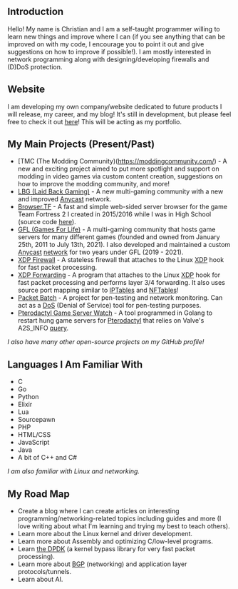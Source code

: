 ## Introduction
Hello! My name is Christian and I am a self-taught programmer willing to learn new things and improve where I can (if you see anything that can be improved on with my code, I encourage you to point it out and give suggestions on how to improve if possible!). I am mostly interested in network programming along with designing/developing firewalls and (D)DoS protection.

## Website
I am developing my own company/website dedicated to future products I will release, my career, and my blog! It's still in development, but please feel free to check it out [here](https://deaconn.net/)! This will be acting as my portfolio.

## My Main Projects (Present/Past)
* [TMC (The Modding Community)(https://moddingcommunity.com/) - A new and exciting project aimed to put more spotlight and support on modding in video games via custom content creation, suggestions on how to improve the modding community, and more! 
* [LBG (Laid Back Gaming)](https://lbgaming.co/) - A new multi-gaming community with a new and improved [Anycast](https://www.cloudflare.com/learning/cdn/glossary/anycast-network/) network.
* [Browser.TF](https://Browser.tf/) - A fast and simple web-sided server browser for the game Team Fortress 2 I created in 2015/2016 while I was in High School (source code [here](https://github.com/gamemann/Browser.TF)).
* [GFL (Games For Life)](https://GFLClan.com/) - A multi-gaming community that hosts game servers for many different games (founded and owned from January 25th, 2011 to July 13th, 2021). I also developed and maintained a custom [Anycast](https://www.cloudflare.com/learning/cdn/glossary/anycast-network/) [network](https://gflclan.com/forum/959-gfls-network/) for two years under GFL (2019 - 2021).
* [XDP Firewall](https://github.com/gamemann/XDP-Firewall) - A stateless firewall that attaches to the Linux [XDP](https://www.iovisor.org/technology/xdp) hook for fast packet processing.
* [XDP Forwarding](https://github.com/gamemann/XDP-Forwarding) - A program that attaches to the Linux [XDP](https://www.iovisor.org/technology/xdp) hook for fast packet processing and performs layer 3/4 forwarding. It also uses source port mapping similar to [IPTables](https://linux.die.net/man/8/iptables) and [NFTables](https://wiki.nftables.org/wiki-nftables/index.php/Main_Page)!
* [Packet Batch](https://github.com/Packet-Batch) - A project for pen-testing and network monitoring. Can act as a [DoS](https://www.cloudflare.com/learning/ddos/glossary/denial-of-service/) (Denial of Service) tool for pen-testing purposes.
* [Pterodactyl Game Server Watch](https://github.com/gamemann/Pterodactyl-Game-Server-Watch) - A tool programmed in Golang to restart hung game servers for [Pterodactyl](https://pterodactyl.io/) that relies on Valve's A2S_INFO [query](https://developer.valvesoftware.com/wiki/Server_queries#A2S_INFO).

*I also have many other open-source projects on my GitHub profile!*

## Languages I Am Familiar With
* C
* Go
* Python
* Elixir
* Lua
* Sourcepawn
* PHP
* HTML/CSS
* JavaScript
* Java
* A bit of C++ and C#

*I am also familiar with Linux and networking.*

## My Road Map
* Create a blog where I can create articles on interesting programming/networking-related topics including guides and more (I love writing about what I'm learning and trying my best to teach others).
* Learn more about the Linux kernel and driver development.
* Learn more about Assembly and optimizing C/low-level programs.
* Learn [the DPDK](https://doc.dpdk.org/guides/prog_guide/) (a kernel bypass library for very fast packet processing).
* Learn more about [BGP](https://en.wikipedia.org/wiki/Border_Gateway_Protocol) (networking) and application layer protocols/tunnels.
* Learn about AI.
